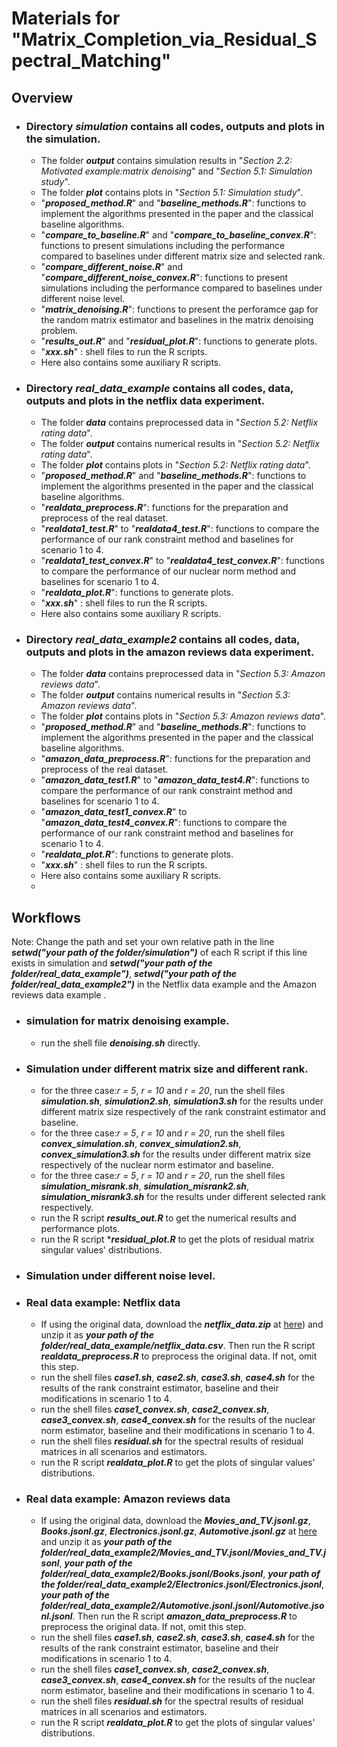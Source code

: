 # Materials for "Matrix_Completion_via_Residual_Spectral_Matching"

## Overview

- ### Directory ***simulation*** contains all codes, outputs and plots in the simulation.
	- The folder ***output*** contains simulation results in "*Section 2.2: Motivated example:matrix denoising*" and "*Section 5.1: Simulation study*".
	- The folder ***plot*** contains plots in "*Section 5.1: Simulation study*".
 	- "***proposed_method.R***" and "***baseline_methods.R***": functions to implement the algorithms presented in the paper and the classical baseline algorithms.
  	- "***compare_to_baseline.R***" and "***compare_to_baseline_convex.R***": functions to present simulations including the performance compared to baselines under different matrix size and selected rank.
  	- "***compare_different_noise.R***" and "***compare_different_noise_convex.R***": functions to present simulations including the performance compared to baselines under different noise level.
  	- "***matrix_denoising.R***": functions to present the perforamce gap for the random matrix estimator and baselines in the matrix denoising problem.
  	- "***results_out.R***" and "***residual_plot.R***": functions to generate plots.
  	- "***xxx.sh***" : shell files to run the R scripts.
  	- Here also contains some auxiliary R scripts.

- ### Directory ***real_data_example*** contains all codes, data, outputs and plots in the netflix data experiment.
	- The folder ***data*** contains preprocessed data in "*Section 5.2: Netflix rating data*".
 	- The folder ***output*** contains numerical results in "*Section 5.2: Netflix rating data*".
  	- The folder ***plot*** contains plots in "*Section 5.2: Netflix rating data*".
  	- "***proposed_method.R***" and "***baseline_methods.R***": functions to implement the algorithms presented in the paper and the classical baseline algorithms.
  	- "***realdata_preprocess.R***": functions for the preparation and preprocess of the real dataset.
  	- "***realdata1_test.R***" to "***realdata4_test.R***": functions to compare the performance of our rank constraint method and baselines for scenario 1 to 4.
  	-  "***realdata1_test_convex.R***" to "***realdata4_test_convex.R***": functions to compare the performance of our nuclear norm method and baselines for scenario 1 to 4.
  	-  "***realdata_plot.R***": functions to generate plots.
  	-  "***xxx.sh***" : shell files to run the R scripts.
  	-  Here also contains some auxiliary R scripts.
- ### Directory ***real_data_example2*** contains all codes, data, outputs and plots in the amazon reviews data experiment.
	- The folder ***data*** contains preprocessed data in "*Section 5.3: Amazon reviews data*".
	- The folder ***output*** contains numerical results in "*Section 5.3: Amazon reviews data*".
  	- The folder ***plot*** contains plots in "*Section 5.3: Amazon reviews data*".
  	- "***proposed_method.R***" and "***baseline_methods.R***": functions to implement the algorithms presented in the paper and the classical baseline algorithms.
  	- "***amazon_data_preprocess.R***": functions for the preparation and preprocess of the real dataset.
  	- "***amazon_data_test1.R***" to "***amazon_data_test4.R***": functions to compare the performance of our rank constraint method and baselines for scenario 1 to 4.
  	- "***amazon_data_test1_convex.R***" to "***amazon_data_test4_convex.R***": functions to compare the performance of our rank constraint method and baselines for scenario 1 to 4.
  	- "***realdata_plot.R***": functions to generate plots.
  	- "***xxx.sh***" : shell files to run the R scripts.
  	- Here also contains some auxiliary R scripts.
  	- 
## Workflows

 Note: Change the path and set your own relative path in the line ***setwd("your path of the folder/simulation")*** of each R script if this line exists in simulation and ***setwd("your path of the folder/real_data_example")***, ***setwd("your path of the folder/real_data_example2")*** in the Netflix data example and the Amazon reviews data example . 

- ### simulation for matrix denoising example.
	- run the shell file ***denoising.sh*** directly. 
- ### Simulation under different matrix size and different rank.
	- for the three case:*r = 5*, *r = 10* and *r = 20*, run the shell files ***simulation.sh***, ***simulation2.sh***, ***simulation3.sh*** for the results under different matrix size respectively of the rank constraint estimator and baseline.
 	- for the three case:*r = 5*, *r = 10* and *r = 20*, run the shell files ***convex_simulation.sh***, ***convex_simulation2.sh***, ***convex_simulation3.sh*** for the results under different matrix size respectively of the nuclear norm estimator and baseline.
	- for the three case:*r = 5*, *r = 10* and *r = 20*, run the shell files ***simulation_misrank.sh***, ***simulation_misrank2.sh***, ***simulation_misrank3.sh*** for the results under different selected rank respectively.
	- run the R script ***results_out.R*** to get the numerical results and performance plots.
 	- run the R script ****residual_plot.R*** to get the plots of residual matrix singular values' distributions.  
- ### Simulation under different noise level.
	
- ### Real data example: Netflix data
	- If using the original data, download the ***netflix_data.zip*** at [here](https://www.kaggle.com/datasets/netflix-inc/netflix-prize-data)) and unzip it as ***your path of the folder/real_data_example/netflix_data.csv***. Then run the R script ***realdata_preprocess.R*** to preprocess the original data. If not, omit this step. 
	- run the shell files ***case1.sh***, ***case2.sh***, ***case3.sh***, ***case4.sh*** for the results of the rank constraint estimator, baseline and their modifications in scenario 1 to 4.
 	- run the shell files ***case1_convex.sh***, ***case2_convex.sh***, ***case3_convex.sh***, ***case4_convex.sh*** for the results of the nuclear norm estimator, baseline and their modifications in scenario 1 to 4.
  	- run the shell files ***residual.sh*** for the spectral results of residual matrices in all scenarios and estimators.
  	- run the R script ***realdata_plot.R*** to get the plots of singular values' distributions. 
- ### Real data example: Amazon reviews data
	- If using the original data, download the ***Movies_and_TV.jsonl.gz***, ***Books.jsonl.gz***, ***Electronics.jsonl.gz***, ***Automotive.jsonl.gz*** at [here](https://amazon-reviews-2023.github.io.) and unzip it as ***your path of the folder/real_data_example2/Movies_and_TV.jsonl/Movies_and_TV.jsonl***, ***your path of the folder/real_data_example2/Books.jsonl/Books.jsonl***, ***your path of the folder/real_data_example2/Electronics.jsonl/Electronics.jsonl***, ***your path of the folder/real_data_example2/Automotive.jsonl.jsonl/Automotive.jsonl.jsonl***. Then run the R script ***amazon_data_preprocess.R*** to preprocess the original data. If not, omit this step. 
	- run the shell files ***case1.sh***, ***case2.sh***, ***case3.sh***, ***case4.sh*** for the results of the rank constraint estimator, baseline and their modifications in scenario 1 to 4.
 	- run the shell files ***case1_convex.sh***, ***case2_convex.sh***, ***case3_convex.sh***, ***case4_convex.sh*** for the results of the nuclear norm estimator, baseline and their modifications in scenario 1 to 4.
  	- run the shell files ***residual.sh*** for the spectral results of residual matrices in all scenarios and estimators.
  	- run the R script ***realdata_plot.R*** to get the plots of singular values' distributions. 
 
